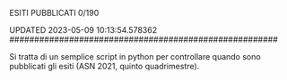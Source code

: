 ESITI PUBBLICATI 0/190 

UPDATED 2023-05-09 10:13:54.578362
######################################################

Si tratta di un semplice script in python per controllare quando sono pubblicati gli esiti (ASN 2021, quinto quadrimestre).

